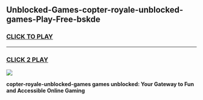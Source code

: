 
## Unblocked-Games-copter-royale-unblocked-games-Play-Free-bskde
<h3>
<a href="https://premium76.site?title=copter-royale-unblocked-games&ref=21A">CLICK TO PLAY</a></h3>
<hr>

<h3>
<a href="https://premium76.site?title=copter-royale-unblocked-games&ref=21A">CLICK 2 PLAY</a>
  
</h3>

<a href="https://premium76.site?title=copter-royale-unblocked-games&ref=21A"><img src="https://clearcache.store/games.png"></a>


**copter-royale-unblocked-games games unblocked: Your Gateway to Fun and Accessible Online Gaming**
